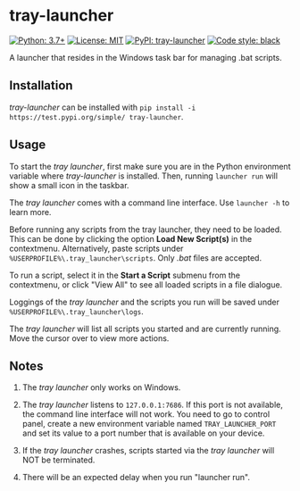 # tray-launcher

[![Python: 3.7+](https://img.shields.io/badge/python-3.7+-blue.svg)](https://docs.python.org/3.7/)
[![License: MIT](https://img.shields.io/badge/License-MIT-yellow.svg)](https://opensource.org/licenses/MIT)
[![PyPI: tray-launcher](https://img.shields.io/pypi/v/tray-launcher)](https://pypi.org/project/tray-launcher/)
[![Code style: black](https://img.shields.io/badge/code%20style-black-000000.svg)](https://github.com/psf/black)

A launcher that resides in the Windows task bar for managing .bat scripts.

## Installation

*tray-launcher* can be installed with `pip install -i https://test.pypi.org/simple/ tray-launcher`.

## Usage

To start the *tray launcher*, first make sure you are in the Python environment variable where *tray-launcher* is installed. Then, running `launcher run` will show a small icon in the taskbar.

The *tray launcher* comes with a command line interface. Use `launcher -h` to learn more.

Before running any scripts from the tray launcher, they need to be loaded. This can be done by clicking the option **Load New Script(s)** in the contextmenu. Alternatively, paste scripts under `%USERPROFILE%\.tray_launcher\scripts`. Only *.bat* files are accepted.

To run a script, select it in the **Start a Script** submenu from the contextmenu, or click "View All" to see all loaded scripts in a file dialogue. 

Loggings of the *tray launcher* and the scripts you run will be saved under `%USERPROFILE%\.tray_launcher\logs`.

The *tray launcher* will list all scripts you started and are currently running. Move the cursor over to view more actions.

## Notes

1. The *tray launcher* only works on Windows. 

2. The *tray launcher* listens to `127.0.0.1:7686`. If this port is not available, the command line interface will not work. You need to go to control panel, create a new environment variable named `TRAY_LAUNCHER_PORT` and set its value to a port number that is available on your device.

3. If the *tray launcher* crashes, scripts started via the *tray launcher* will NOT be terminated.

4. There will be an expected delay when you run "launcher run".
